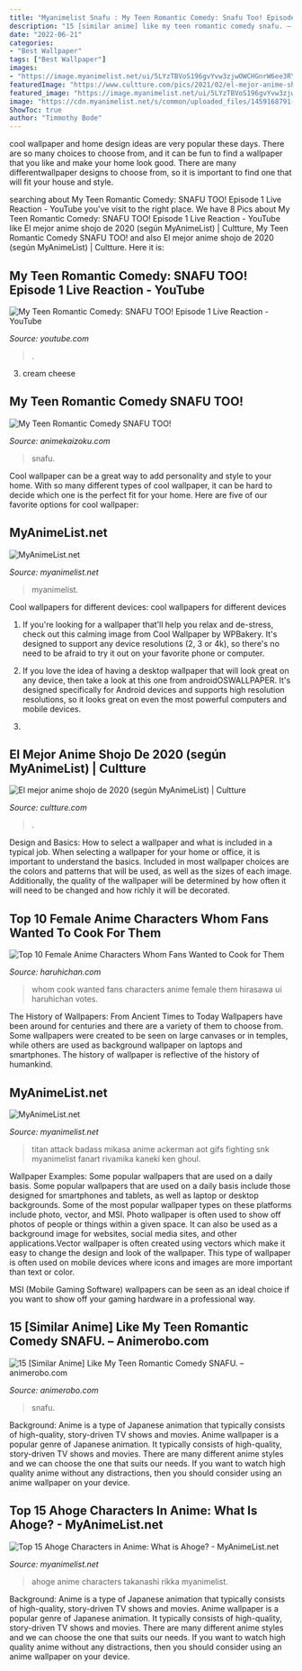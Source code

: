 ```yaml
---
title: "Myanimelist Snafu : My Teen Romantic Comedy: Snafu Too! Episode 1 Live Reaction"
description: "15 [similar anime] like my teen romantic comedy snafu. – animerobo.com"
date: "2022-06-21"
categories:
- "Best Wallpaper"
tags: ["Best Wallpaper"]
images:
- "https://image.myanimelist.net/ui/5LYzTBVoS196gvYvw3zjwOWCHGnrW6ee3RYccsxam8w"
featuredImage: "https://www.cultture.com/pics/2021/02/el-mejor-anime-shojo-de-2020-segun-myanimelist-7.jpg"
featured_image: "https://image.myanimelist.net/ui/5LYzTBVoS196gvYvw3zjwNKihCw06VaikHGFtDymFP8"
image: "https://cdn.myanimelist.net/s/common/uploaded_files/1459168791-56ee4e86929176bfd5e0368b1c9d8d7a.jpeg"
ShowToc: true
author: "Timmothy Bode"
---
```



cool wallpaper and home design ideas are very popular these days. There are so many choices to choose from, and it can be fun to find a wallpaper that you like and make your home look good. There are many differentwallpaper designs to choose from, so it is important to find one that will fit your house and style.

	

		
searching about My Teen Romantic Comedy: SNAFU TOO! Episode 1 Live Reaction - YouTube you've visit to the right place. We have 8 Pics about My Teen Romantic Comedy: SNAFU TOO! Episode 1 Live Reaction - YouTube like El mejor anime shojo de 2020 (según MyAnimeList) | Cultture, My Teen Romantic Comedy SNAFU TOO! and also El mejor anime shojo de 2020 (según MyAnimeList) | Cultture. Here it is:
		
    
## My Teen Romantic Comedy: SNAFU TOO! Episode 1 Live Reaction - YouTube

<img loading=lazy src="https://i.ytimg.com/vi/jSndulVc9SM/maxresdefault.jpg" onerror="this.onerror=null;this.src='https://tse2.mm.bing.net/th?id=OIP.NUOJjT1yNWTIXUPeyaQAJgHaEK&amp;pid=15.1';" alt="My Teen Romantic Comedy: SNAFU TOO! Episode 1 Live Reaction - YouTube">

_Source: youtube.com_

>. 

	

3. cream cheese 

    
## My Teen Romantic Comedy SNAFU TOO!

<img loading=lazy src="http://animekaizoku.com/wp-content/uploads/2019/12/00023847.jpg" onerror="this.onerror=null;this.src='https://tse2.mm.bing.net/th?id=OIP.d69sal1A5p-5IYy6nrZ8AAHaEK&amp;pid=15.1';" alt="My Teen Romantic Comedy SNAFU TOO!">

_Source: animekaizoku.com_

>snafu. 

	

Cool wallpaper can be a great way to add personality and style to your home. With so many different types of cool wallpaper, it can be hard to decide which one is the perfect fit for your home. Here are five of our favorite options for cool wallpaper: 

    
## MyAnimeList.net

<img loading=lazy src="https://image.myanimelist.net/ui/5LYzTBVoS196gvYvw3zjwOWCHGnrW6ee3RYccsxam8w" onerror="this.onerror=null;this.src='https://tse2.mm.bing.net/th?id=OIP.YjfMt-hgiSvdS5hw6QhQTQAAAA&amp;pid=15.1';" alt="MyAnimeList.net">

_Source: myanimelist.net_

>myanimelist. 

	

Cool wallpapers for different devices:
cool wallpapers for different devices 

1. If you're looking for a wallpaper that'll help you relax and de-stress, check out this calming image from Cool Wallpaper by WPBakery. It's designed to support any device resolutions (2, 3 or 4k), so there's no need to be afraid to try it out on your favorite phone or computer.

2. If you love the idea of having a desktop wallpaper that will look great on any device, then take a look at this one from androidOSWALLPAPER. It's designed specifically for Android devices and supports high resolution resolutions, so it looks great on even the most powerful computers and mobile devices.

3.

    
## El Mejor Anime Shojo De 2020 (según MyAnimeList) | Cultture

<img loading=lazy src="https://www.cultture.com/pics/2021/02/el-mejor-anime-shojo-de-2020-segun-myanimelist-7.jpg" onerror="this.onerror=null;this.src='https://tse1.mm.bing.net/th?id=OIP.FOmhfOSWaByjbCee_kNRSAHaDt&amp;pid=15.1';" alt="El mejor anime shojo de 2020 (según MyAnimeList) | Cultture">

_Source: cultture.com_

>. 

	

Design and Basics: How to select a wallpaper and what is included in a typical job.
When selecting a wallpaper for your home or office, it is important to understand the basics. Included in most wallpaper choices are the colors and patterns that will be used, as well as the sizes of each image. Additionally, the quality of the wallpaper will be determined by how often it will need to be changed and how richly it will be decorated.

    
## Top 10 Female Anime Characters Whom Fans Wanted To Cook For Them

<img loading=lazy src="https://haruhichan.com/wp-content/uploads/Ui-Hirasawa-haruhichan.com-Top-10-Female-Anime-Characters-Whom-Fans-Wanted-to-Cook-for-Them-1024x576.png" onerror="this.onerror=null;this.src='https://tse3.mm.bing.net/th?id=OIP.CcSLqb0nhqOgxj9xWHbshAHaEK&amp;pid=15.1';" alt="Top 10 Female Anime Characters Whom Fans Wanted to Cook for Them">

_Source: haruhichan.com_

>whom cook wanted fans characters anime female them hirasawa ui haruhichan votes. 

	

The History of Wallpapers: From Ancient Times to Today
Wallpapers have been around for centuries and there are a variety of them to choose from. Some wallpapers were created to be seen on large canvases or in temples, while others are used as background wallpaper on laptops and smartphones. The history of wallpaper is reflective of the history of humankind.

    
## MyAnimeList.net

<img loading=lazy src="https://image.myanimelist.net/ui/5LYzTBVoS196gvYvw3zjwNKihCw06VaikHGFtDymFP8" onerror="this.onerror=null;this.src='https://tse4.mm.bing.net/th?id=OIP.Tm1iYXrzOa2WHlLNLZxKtQHaEK&amp;pid=15.1';" alt="MyAnimeList.net">

_Source: myanimelist.net_

>titan attack badass mikasa anime ackerman aot gifs fighting snk myanimelist fanart rivamika kaneki ken ghoul. 

	

Wallpaper Examples: Some popular wallpapers that are used on a daily basis.
Some popular wallpapers that are used on a daily basis include those designed for smartphones and tablets, as well as laptop or desktop backgrounds. Some of the most popular wallpaper types on these platforms include photo, vector, and MSI. 
Photo wallpaper is often used to show off photos of people or things within a given space. It can also be used as a background image for websites, social media sites, and other applications.Vector wallpaper is often created using vectors which make it easy to change the design and look of the wallpaper. This type of wallpaper is often used on mobile devices where icons and images are more important than text or color. 

MSI (Mobile Gaming Software) wallpapers can be seen as an ideal choice if you want to show off your gaming hardware in a professional way.

    
## 15 [Similar Anime] Like My Teen Romantic Comedy SNAFU. – Animerobo.com

<img loading=lazy src="https://animerobo.com/wp-content/uploads/2018/11/anne-happy.png" onerror="this.onerror=null;this.src='https://tse2.mm.bing.net/th?id=OIP.Jg-2m8Miou08xJMs4GCNagHaKi&amp;pid=15.1';" alt="15 [Similar Anime] Like My Teen Romantic Comedy SNAFU. – animerobo.com">

_Source: animerobo.com_

>snafu. 

	

Background: Anime is a type of Japanese animation that typically consists of high-quality, story-driven TV shows and movies.
Anime wallpaper is a popular genre of Japanese animation. It typically consists of high-quality, story-driven TV shows and movies. There are many different anime styles and we can choose the one that suits our needs. If you want to watch high quality anime without any distractions, then you should consider using an anime wallpaper on your device.

    
## Top 15 Ahoge Characters In Anime: What Is Ahoge? - MyAnimeList.net

<img loading=lazy src="https://cdn.myanimelist.net/s/common/uploaded_files/1459168791-56ee4e86929176bfd5e0368b1c9d8d7a.jpeg" onerror="this.onerror=null;this.src='https://tse4.mm.bing.net/th?id=OIP.qvZSd01YbLZJnihyKbfJywHaEK&amp;pid=15.1';" alt="Top 15 Ahoge Characters in Anime: What is Ahoge? - MyAnimeList.net">

_Source: myanimelist.net_

>ahoge anime characters takanashi rikka myanimelist. 

	

Background: Anime is a type of Japanese animation that typically consists of high-quality, story-driven TV shows and movies.
Anime wallpaper is a popular genre of Japanese animation. It typically consists of high-quality, story-driven TV shows and movies. There are many different anime styles and we can choose the one that suits our needs. If you want to watch high quality anime without any distractions, then you should consider using an anime wallpaper on your device.

